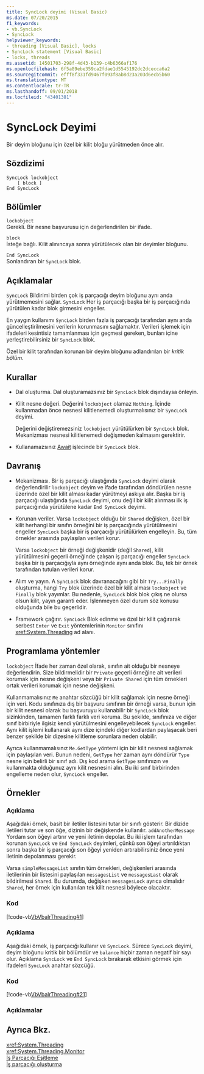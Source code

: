 ```yaml
---
title: SyncLock deyimi (Visual Basic)
ms.date: 07/20/2015
f1_keywords:
- vb.SyncLock
- SyncLock
helpviewer_keywords:
- threading [Visual Basic], locks
- SyncLock statement [Visual Basic]
- locks, threads
ms.assetid: 14501703-298f-4d43-b139-c4b6366af176
ms.openlocfilehash: 6f5a89ebe359ca2fdae1d5545192dc2dcecca6a2
ms.sourcegitcommit: efff8f331fd9467f093f8ab8d23a203d6ecb5b60
ms.translationtype: MT
ms.contentlocale: tr-TR
ms.lasthandoff: 09/01/2018
ms.locfileid: "43401381"
---
```

# <a name="synclock-statement"></a>SyncLock Deyimi
Bir deyim bloğunu için özel bir kilit bloğu yürütmeden önce alır.  
  
## <a name="syntax"></a>Sözdizimi  
  
```  
SyncLock lockobject  
    [ block ]  
End SyncLock  
```  
  
## <a name="parts"></a>Bölümler  
 `lockobject`  
 Gerekli. Bir nesne başvurusu için değerlendirilen bir ifade.  
  
 `block`  
 İsteğe bağlı. Kilit alınıncaya sonra yürütülecek olan bir deyimler bloğunu.  
  
 `End SyncLock`  
 Sonlandıran bir `SyncLock` blok.  
  
## <a name="remarks"></a>Açıklamalar  
 `SyncLock` Bildirimi birden çok iş parçacığı deyim bloğunu aynı anda yürütmemesini sağlar. `SyncLock` Her iş parçacığı başka bir iş parçacığında yürütülen kadar blok girmesini engeller.  
  
 En yaygın kullanımı `SyncLock` birden fazla iş parçacığı tarafından aynı anda güncelleştirilmesini verilerin korunmasını sağlamaktır. Verileri işlemek için ifadeleri kesintisiz tamamlanması için geçmesi gereken, bunları içine yerleştirebilirsiniz bir `SyncLock` blok.  
  
 Özel bir kilit tarafından korunan bir deyim bloğunu adlandırılan bir *kritik bölüm*.  
  
## <a name="rules"></a>Kurallar  
  
-   Dal oluşturma. Dal oluşturamazsınız bir `SyncLock` blok dışındaysa önleyin.  
  
-   Kilit nesne değeri. Değerini `lockobject` olamaz `Nothing`. İçinde kullanmadan önce nesnesi kilitlenemedi oluşturmalısınız bir `SyncLock` deyimi.  
  
     Değerini değiştiremezsiniz `lockobject` yürütülürken bir `SyncLock` blok. Mekanizması nesnesi kilitlenemedi değişmeden kalmasını gerektirir.  
  
-   Kullanamazsınız [Await](../../../visual-basic/language-reference/operators/await-operator.md) işlecinde bir `SyncLock` blok.  
  
## <a name="behavior"></a>Davranış  
  
-   Mekanizması. Bir iş parçacığı ulaştığında `SyncLock` deyimi olarak değerlendirilir `lockobject` deyim ve ifade tarafından döndürülen nesne üzerinde özel bir kilit alması kadar yürütmeyi askıya alır. Başka bir iş parçacığı ulaştığında `SyncLock` deyimi, onu değil bir kilit alınması ilk iş parçacığında yürütülene kadar `End SyncLock` deyimi.  
  
-   Korunan veriler. Varsa `lockobject` olduğu bir `Shared` değişken, özel bir kilit herhangi bir sınıfın örneğini bir iş parçacığında yürütülmesini engeller `SyncLock` başka bir iş parçacığı yürütülürken engelleyin. Bu, tüm örnekler arasında paylaşılan verileri korur.  
  
     Varsa `lockobject` bir örneği değişkenidir (değil `Shared`), kilit yürütülmesini geçerli örneğinde çalışan iş parçacığı engeller `SyncLock` başka bir iş parçacığıyla aynı örneğinde aynı anda blok. Bu, tek bir örnek tarafından tutulan verileri korur.  
  
-   Alım ve yayın. A `SyncLock` blok davranacağını gibi bir `Try...Finally` oluşturma, hangi `Try` blok üzerinde özel bir kilit alması `lockobject` ve `Finally` blok yayımlar. Bu nedenle, `SyncLock` blok blok çıkış ne olursa olsun kilit, yayın garanti eder. İşlenmeyen özel durum söz konusu olduğunda bile bu geçerlidir.  
  
-   Framework çağırır. `SyncLock` Blok edinme ve özel bir kilit çağırarak serbest `Enter` ve `Exit` yöntemlerinin `Monitor` sınıfını <xref:System.Threading> ad alanı.  
  
## <a name="programming-practices"></a>Programlama yöntemler  
 `lockobject` İfade her zaman özel olarak, sınıfın ait olduğu bir nesneye değerlendirin. Size bildirmelidir bir `Private` geçerli örneğine ait verileri korumak için nesne değişkeni veya bir `Private Shared` için tüm örnekleri ortak verileri korumak için nesne değişkeni.  
  
 Kullanmamalısınız `Me` anahtar sözcüğü bir kilit sağlamak için nesne örneği için veri. Kodu sınıfınıza dış bir başvuru sınıfının bir örneği varsa, bunun için bir kilit nesnesi olarak bu başvuruyu kullanabilir bir `SyncLock` blok sizinkinden, tamamen farklı farklı veri koruma. Bu şekilde, sınıfınıza ve diğer sınıf birbiriyle ilgisiz kendi yürütülmesini engelleyebilecek `SyncLock` engeller. Aynı kilit işlemi kullanarak aynı dize içindeki diğer kodlardan paylaşacak beri benzer şekilde bir dizesine kilitleme sorunlara neden olabilir.  
  
 Ayrıca kullanmamalısınız `Me.GetType` yöntemi için bir kilit nesnesi sağlamak için paylaşılan veri. Bunun nedeni, `GetType` her zaman aynı döndürür `Type` nesne için belirli bir sınıf adı. Dış kod arama `GetType` sınıfınızın ve kullanmakta olduğunuz aynı kilit nesnesini alın. Bu iki sınıf birbirinden engelleme neden olur, `SyncLock` engeller.  
  
## <a name="examples"></a>Örnekler  
  
### <a name="description"></a>Açıklama  
 Aşağıdaki örnek, basit bir iletiler listesini tutar bir sınıfı gösterir. Bir dizide iletileri tutar ve son öğe, dizinin bir değişkende kullanılır. `addAnotherMessage` Yordam son öğeyi artırır ve yeni iletinin depolar. Bu iki işlem tarafından korunan `SyncLock` ve `End SyncLock` deyimleri, çünkü son öğeyi artırıldıktan sonra başka bir iş parçacığı son öğeyi yeniden artırabilirsiniz önce yeni iletinin depolanması gerekir.  
  
 Varsa `simpleMessageList` sınıfın tüm örnekleri, değişkenleri arasında iletilerinin bir listesini paylaşılan `messagesList` ve `messagesLast` olarak bildirilmesi `Shared`. Bu durumda, değişken `messagesLock` ayrıca olmalıdır `Shared`, her örnek için kullanılan tek kilit nesnesi böylece olacaktır.  
  
### <a name="code"></a>Kod  
 [!code-vb[VbVbalrThreading#1](../../../visual-basic/language-reference/statements/codesnippet/VisualBasic/synclock-statement_1.vb)]  
  
### <a name="description"></a>Açıklama  
 Aşağıdaki örnek, iş parçacığı kullanır ve `SyncLock`. Sürece `SyncLock` deyimi, deyim bloğunu kritik bir bölümdür ve `balance` hiçbir zaman negatif bir sayı olur. Açıklama `SyncLock` ve `End SyncLock` bırakarak etkisini görmek için ifadeleri `SyncLock` anahtar sözcüğü.  
  
### <a name="code"></a>Kod  
 [!code-vb[VbVbalrThreading#21](../../../visual-basic/language-reference/statements/codesnippet/VisualBasic/synclock-statement_2.vb)]  
  
### <a name="comments"></a>Açıklamalar  
  
## <a name="see-also"></a>Ayrıca Bkz.  
 <xref:System.Threading>  
 <xref:System.Threading.Monitor>  
 [İş Parçacığı Eşitleme](../../programming-guide/concepts/threading/thread-synchronization.md)  
 [İş parçacığı oluşturma](../../programming-guide/concepts/threading/index.md)
